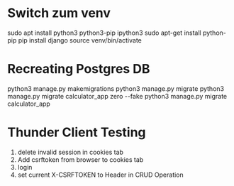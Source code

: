 # Switch zum venv

sudo apt install python3 python3-pip ipython3
sudo apt-get install python-pip
pip install django
source venv/bin/activate

# Recreating Postgres DB

python3 manage.py makemigrations
python3 manage.py migrate
python3 manage.py migrate calculator_app zero --fake
python3 manage.py migrate calculator_app

# Thunder Client Testing

1. delete invalid session in cookies tab
2. Add csrftoken from browser to cookies tab
3. login
4. set current X-CSRFTOKEN to Header in CRUD Operation
